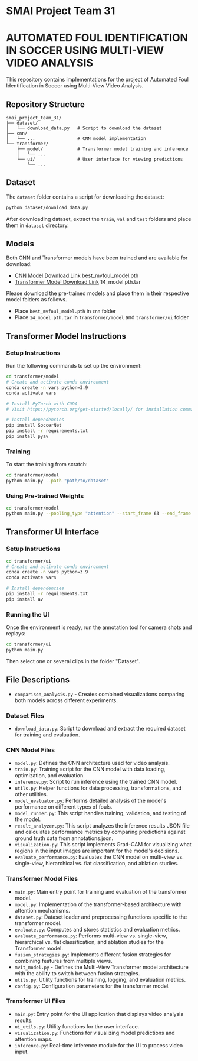 # SMAI Project Team 31
# AUTOMATED FOUL IDENTIFICATION IN SOCCER USING MULTI-VIEW VIDEO ANALYSIS

This repository contains implementations for the project of Automated Foul Identification in Soccer using Multi-View Video Analysis.

## Repository Structure

```
smai_project_team_31/
├── dataset/
│   └── download_data.py   # Script to download the dataset
├── cnn/
│   └── ...                # CNN model implementation
└── transformer/
    ├── model/             # Transformer model training and inference
    │   └── ...
    └── ui/                # User interface for viewing predictions
        └── ...
```

## Dataset

The `dataset` folder contains a script for downloading the dataset:

```bash
python dataset/download_data.py
```
After downloading dataset, extract the `train`, `val` and `test` folders and place them in `dataset` directory. 

## Models

Both CNN and Transformer models have been trained and are available for download:

- [CNN Model Download Link](https://iiithydstudents-my.sharepoint.com/:u:/g/personal/varun_mistry_students_iiit_ac_in/EdqICQ2XrLFBoRzLt_KJE7kBzqaZcvzlFJ7Qew0apPpIag?e=3NIaZc) best_mvfoul_model.pth
- [Transformer Model Download Link](https://iiithydstudents-my.sharepoint.com/:u:/g/personal/varun_mistry_students_iiit_ac_in/EfVB-HEHu8pIoB0QYjIf9UMBjlzRihXyTCmgZlnWC3xhHQ?e=g5l7aJ) 14_model.pth.tar

Please download the pre-trained models and place them in their respective model folders as follows.
- Place `best_mvfoul_model.pth` in `cnn` folder
- Place `14_model.pth.tar` in `transformer/model` and `transformer/ui` folder

## Transformer Model Instructions

### Setup Instructions

Run the following commands to set up the environment:

```bash
cd transformer/model
# Create and activate conda environment
conda create -n vars python=3.9
conda activate vars

# Install PyTorch with CUDA
# Visit https://pytorch.org/get-started/locally/ for installation command based on your system

# Install dependencies
pip install SoccerNet
pip install -r requirements.txt
pip install pyav
```

### Training

To start the training from scratch:

```bash
cd transformer/model
python main.py --path "path/to/dataset"
```

### Using Pre-trained Weights

```bash
cd transformer/model
python main.py --pooling_type "attention" --start_frame 63 --end_frame 87 --fps 17 --path "path/to/dataset" --pre_model "mvit_v2_s" --path_to_model_weights "14_model.pth.tar"
```

## Transformer UI Interface

### Setup Instructions

```bash
cd transformer/ui
# Create and activate conda environment
conda create -n vars python=3.9
conda activate vars

# Install dependencies
pip install -r requirements.txt
pip install av
```

### Running the UI

Once the environment is ready, run the annotation tool for camera shots and replays:

```bash
cd transformer/ui
python main.py
```

Then select one or several clips in the folder "Dataset". 

## File Descriptions

- `comparison_analysis.py` - Creates combined visualizations comparing both models across different experiments.

### Dataset Files

- `download_data.py`: Script to download and extract the required dataset for training and evaluation.

### CNN Model Files

- `model.py`: Defines the CNN architecture used for video analysis.
- `train.py`: Training script for the CNN model with data loading, optimization, and evaluation.
- `inference.py`: Script to run inference using the trained CNN model.
- `utils.py`: Helper functions for data processing, transformations, and other utilities.
- `model_evaluator.py`: Performs detailed analysis of the model's performance on different types of fouls.
- `model_runner.py`: This script handles training, validation, and testing of the model.
- `result_analyzer.py`: This script analyzes the inference results JSON file and calculates performance metrics
by comparing predictions against ground truth data from annotations.json.
- `visualization.py`: This script implements Grad-CAM for visualizing what regions in the input images are important for the model's decisions.
- `evaluate_performance.py`: Evaluates the CNN model on multi-view vs. single-view, hierarchical vs. flat classification, and ablation studies.

### Transformer Model Files

- `main.py`: Main entry point for training and evaluation of the transformer model.
- `model.py`: Implementation of the transformer-based architecture with attention mechanisms.
- `dataset.py`: Dataset loader and preprocessing functions specific to the transformer model.
- `evaluate.py`: Computes and stores statistics and evaluation metrics.
- `evaluate_performance.py`: Performs multi-view vs. single-view, hierarchical vs. flat classification, and ablation studies for the Transformer model.
- `fusion_strategies.py`: Implements different fusion strategies for combining features from multiple views.
- `mvit_model.py` - Defines the Multi-View Transformer model architecture with the ability to switch between fusion strategies.
- `utils.py`: Utility functions for training, logging, and evaluation metrics.
- `config.py`: Configuration parameters for the transformer model.

### Transformer UI Files

- `main.py`: Entry point for the UI application that displays video analysis results.
- `ui_utils.py`: Utility functions for the user interface.
- `visualization.py`: Functions for visualizing model predictions and attention maps.
- `inference.py`: Real-time inference module for the UI to process video input.